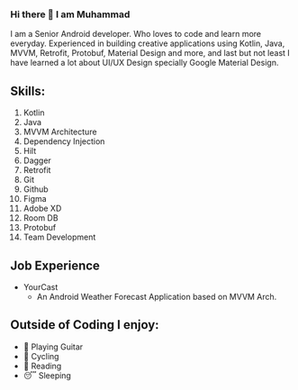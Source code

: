 ### Hi there 👋 I am Muhammad

I am a Senior Android developer. Who loves to code and learn more everyday.
Experienced in building creative applications using Kotlin, Java, MVVM, Retrofit, Protobuf, Material Design and more,
and last but not least I have learned a lot about UI/UX Design specially Google Material Design.

## Skills:

1. Kotlin
2. Java
3. MVVM Architecture
4. Dependency Injection
5. Hilt
6. Dagger
7. Retrofit
8. Git
9. Github
10. Figma
11. Adobe XD
12. Room DB
13. Protobuf
14. Team Development

## Job Experience

- YourCast
  - An Android Weather Forecast Application based on MVVM Arch.

## Outside of Coding I enjoy:

- 🎸 Playing Guitar
- 🚴 Cycling
- 📖 Reading
- 😴 Sleeping
